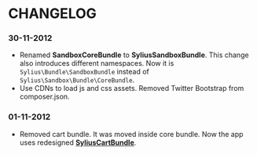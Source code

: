 CHANGELOG
=========

### 30-11-2012

* Renamed **SandboxCoreBundle** to **SyliusSandboxBundle**. This change also introduces different namespaces.
  Now it is ``Sylius\Bundle\SandboxBundle`` instead of ``Sylius\Sandbox\Bundle\CoreBundle``.
* Use CDNs to load js and css assets. Removed Twitter Bootstrap from composer.json.

### 01-11-2012

* Removed cart bundle. It was moved inside core bundle.
  Now the app uses redesigned [**SyliusCartBundle**](http://github.com/Sylius/SyliusCartBundle).
